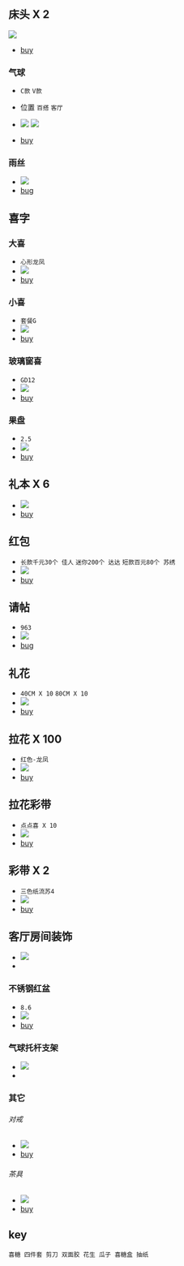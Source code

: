 ## 床头 X 2
![](https://img.alicdn.com/imgextra/i2/36219283/TB2GDa6nGSWBuNjSsrbXXa0mVXa_!!36219283.jpg)

* [buy](https://item.taobao.com/item.htm?ut_sk=1.WB8UmjrtDHIDABnU8bx//1c/_21380790_1534568486819.TaoPassword-Weixin.1&id=569102135213&sourceType=item&price=99&origin_price=198&suid=3EF26233-C8E7-40F4-B5AB-4268218A42DD&cpp=1&shareurl=true&spm=a313p.22.o4.965307517066&short_name=h.3eu7sYd&cv=elnCGIfFOw&sm=4250fc&app=chrome)

### 气球
* `C款`  `V款`
* 位置
	`百搭` `客厅`

* ![](https://gd4.alicdn.com/imgextra/i1/129738736/TB2hBlPd7fb_uJkHFrdXXX2IVXa_!!129738736.jpg_400x400.jpg)
	![](https://gd2.alicdn.com/imgextra/i1/129738736/TB2rirrl3KTBuNkSne1XXaJoXXa_!!129738736.jpg_400x400.jpg)

* [buy](https://item.taobao.com/item.htm?spm=2013.1.0.0.41ef3bd2TKE9vG&id=542771436204&scm=1007.12144.81309.42296_42296&pvid=c764c8bd-9ab7-4899-9007-7d1896f32236&utparam=%7B%22x_hestia_source%22%3A%2242296%22%2C%22x_object_type%22%3A%22item%22%2C%22x_mt%22%3A0%2C%22x_src%22%3A%2242296%22%2C%22x_pos%22%3A3%2C%22x_pvid%22%3A%22c764c8bd-9ab7-4899-9007-7d1896f32236%22%2C%22x_object_id%22%3A542771436204%7D&utparam=%7B%22x_hestia_source%22%3A%2242296%22%2C%22x_object_type%22%3A%22item%22%2C%22x_mt%22%3A0%2C%22x_src%22%3A%2242296%22%2C%22x_pos%22%3A3%2C%22x_pvid%22%3A%22c764c8bd-9ab7-4899-9007-7d1896f32236%22%2C%22x_object_id%22%3A542771436204%7D)

### 雨丝
* ![](https://gd1.alicdn.com/imgextra/i4/129738736/TB2m.DPBuuSBuNjSsziXXbq8pXa_!!129738736.jpg)
* [bug](https://item.taobao.com/item.htm?spm=a1z10.5-c-s.w4002-14967154562.44.6211582bm833y4&id=565808156819)

## 喜字
### 大喜
* `心形龙凤`
* ![](https://gd4.alicdn.com/imgextra/i4/129738736/TB29uAGj9YH8KJjSspdXXcRgVXa_!!129738736.jpg_400x400.jpg)
* [buy](https://item.taobao.com/item.htm?ut_sk=1.WB8UmjrtDHIDABnU8bx//1c/_21380790_1534568486819.TaoPassword-Weixin.1&id=38660925145&sourceType=item&price=4.9-19&origin_price=5-19.1&suid=1B1F1D0E-2179-4966-A4B0-62BC7F759EF3&cpp=1&shareurl=true&spm=a313p.22.2av.965183265285&short_name=h.3V0qwv0&cv=9LYOGIfD2x&sm=7130a2&app=chrome)

### 小喜
* `套餐G`
* ![](https://gd2.alicdn.com/imgextra/i3/129738736/TB24L90sDlYBeNjSszcXXbwhFXa_!!129738736.jpg_400x400.jpg)
* [buy](https://item.taobao.com/item.htm?ut_sk=1.WB8UmjrtDHIDABnU8bx//1c/_21380790_1534568486819.TaoPassword-Weixin.1&id=569294242881&sourceType=item&price=8.5-49&origin_price=10.63-61.25&suid=C976D2EA-AE19-4B15-94D8-10B7488AC77A&cpp=1&shareurl=true&spm=a313p.22.2xx.965313038330&short_name=h.3V0Ip6T&cv=Jz7jGIfyJl&sm=d33f6e&app=chrome)

### 玻璃窗喜
* `GD12`
* ![](https://gd1.alicdn.com/imgextra/i1/129738736/TB2ROa1bgKTBuNkSne1XXaJoXXa_!!129738736.jpg_400x400.jpg)
* [buy](https://item.taobao.com/item.htm?ut_sk=1.WB8UmjrtDHIDABnU8bx//1c/_21380790_1534568486819.TaoPassword-Weixin.1&id=532539519629&sourceType=item&price=3.9-6.8&origin_price=5.7-8.6&suid=339EA057-BB7E-447F-940C-3B01EC7923BC&cpp=1&shareurl=true&spm=a313p.22.24i.965315912313&short_name=h.3V0vtQ8&cv=COAJGIfBVA&sm=a84e2b&app=chrome)

### 果盘
* `2.5`
* ![](https://gd4.alicdn.com/imgextra/i1/129738736/TB2MglFbG9I.eBjy0FeXXXqwFXa_!!129738736.jpg_400x400.jpg)
* [buy](https://item.taobao.com/item.htm?ut_sk=1.WB8UmjrtDHIDABnU8bx//1c/_21380790_1534568486819.TaoPassword-Weixin.1&id=14871358661&sourceType=item&price=1.2-11.6&suid=D2D91C2F-CA14-4627-A293-EB1C49A5DC04&cpp=1&shareurl=true&spm=a313p.22.2qd.965139130928&short_name=h.3V2s37k&cv=BG8uGIfDis&sm=ccef97&app=chrome)

## 礼本 X 6
* ![](https://gd1.alicdn.com/imgextra/i1/129738736/TB2byACAYBmpuFjSZFAXXaQ0pXa_!!129738736.jpg)
* [buy](https://item.taobao.com/item.htm?ut_sk=1.WB8UmjrtDHIDABnU8bx//1c/_21380790_1534568486819.TaoPassword-Weixin.1&id=13493599876&sourceType=item&price=3.5&suid=69FF10CF-B40B-414E-B25E-02A7D89C2DE9&cpp=1&shareurl=true&spm=a313p.22.ep.964996764994&short_name=h.3euvtcl&cv=luAgGIfAk5&sm=7e9c9b&app=chrome)

## 红包
* `长款千元30个 佳人` `迷你200个 达达` `短款百元80个 苏绣`
* ![](https://gd4.alicdn.com/imgextra/i4/129738736/TB2M3EselHH8KJjy0FbXXcqlpXa_!!129738736.jpg_400x400.jpg)
* [buy](https://item.taobao.com/item.htm?spm=a1z10.3-c-s.w4002-14967154510.28.5a481c9dmPi9X6&id=530676324352)

## 请帖
* `963`
* ![](https://gd2.alicdn.com/imgextra/i4/129738736/TB2etvItItnpuFjSZFKXXalFFXa_!!129738736.jpg_400x400.jpg)
* [bug](https://item.taobao.com/item.htm?ut_sk=1.WB8UmjrtDHIDABnU8bx//1c/_21380790_1534568486819.TaoPassword-Weixin.1&id=37561617384&sourceType=item&price=0.2-0.68&origin_price=0.37-0.85&suid=38430A23-046C-4B83-A8BC-A0DCB8BC31D0&cpp=1&shareurl=true&spm=a313p.22.335.965318513022&short_name=h.3euxzh4&cv=5O1DGIfzAp&sm=134949&app=chrome)

## 礼花
* `40CM X 10` `80CM X 10`
* ![](https://gd1.alicdn.com/imgextra/i4/129738736/TB2W6QOtXOWBuNjy0FiXXXFxVXa_!!129738736.jpg)
* [buy](https://item.taobao.com/item.htm?spm=2013.1.0.0.21945cb3vQUtqv&id=14586008102)

## 拉花 X 100
* `红色-龙凤`
* ![](https://gd1.alicdn.com/imgextra/i3/129738736/TB2fWiAdNSYBuNjSspjXXX73VXa_!!129738736.jpg_400x400.jpg)
* [buy](https://item.taobao.com/item.htm?ut_sk=1.WB8UmjrtDHIDABnU8bx//1c/_21380790_1534568486819.TaoPassword-Weixin.1&id=13386291040&sourceType=item&price=1.9-6.8&origin_price=2.11-7.56&suid=5939CB0C-44EA-4D9F-912E-46DB76DCAE92&sm=2db773)

## 拉花彩带
* `点点喜 X 10`
* ![](https://gd2.alicdn.com/imgextra/i2/129738736/TB2tXaSXStYBeNjSspaXXaOOFXa_!!129738736.jpg_400x400.jpg)
* [buy](https://item.taobao.com/item.htm?spm=a1z10.3-c-s.w4002-14967154510.27.450e1c9dEvC6Ht&id=542482723879)

## 彩带 X 2
* `三色纸流苏4`
* ![](https://gd2.alicdn.com/imgextra/i2/129738736/TB21JIEBMaTBuNjSszfXXXgfpXa_!!129738736.jpg_400x400.jpg)
* [buy](https://item.taobao.com/item.htm?spm=a1z10.3-c-s.w4002-14967154510.15.450e1c9dEvC6Ht&id=573072091534)

## 客厅房间装饰
* ![](https://gd2.alicdn.com/imgextra/i1/129738736/TB2c5Jhqb9YBuNjy0FgXXcxcXXa_!!129738736.jpg)
* [](https://item.taobao.com/item.htm?spm=a1z10.3-c-s.w4002-14967154510.35.2a711c9dS9pOqP&id=568653094787)

### 不锈钢红盆
* `8.6`
* ![](https://gd1.alicdn.com/imgextra/i3/129738736/TB2Wgm8XW3PyuJjy1zkXXcjRFXa_!!129738736.jpg_400x400.jpg)
* [buy](https://item.taobao.com/item.htm?ut_sk=1.WB8UmjrtDHIDABnU8bx//1c/_21380790_1534568486819.TaoPassword-Weixin.1&id=17634106642&sourceType=item&price=8.6-28.6&origin_price=9-29&suid=9D660897-56E1-4DAE-A8C3-4241F987E793&cpp=1&shareurl=true&spm=a313p.22.3s.965140650406&short_name=h.3eusdLD&cv=PJjSGIfDWb&sm=682b7a&app=chrome)

### 气球托杆支架
* ![](https://gd3.alicdn.com/imgextra/i4/129738736/TB2GbDqpXmWBuNjSspdXXbugXXa_!!129738736.jpg)
* [](https://item.taobao.com/item.htm?spm=a1z10.3-c-s.w4002-14967154510.32.1d081c9dykW4gJ&id=568780880363)

### 其它
###### 对戒
* ![](https://gd3.alicdn.com/imgextra/i2/129738736/TB2LbjTk.OWBKNjSZKzXXXfWFXa_!!129738736.jpg_400x400.jpg)
* [buy](https://item.taobao.com/item.htm?spm=a1z10.3-c-s.w4002-14967154510.9.48da1c9di7brpO&id=573568098362)

###### 茶具
* ![](https://gd3.alicdn.com/imgextra/i4/129738736/TB2pX8KgL5TBuNjSspcXXbnGFXa_!!129738736.jpg_400x400.jpg)
* [buy](https://item.taobao.com/item.htm?spm=a1z10.1-c-s.w9304893-14967154519.13.4abb4196kyr4be&id=13086445606)



## key

    喜糖 四件套 剪刀 双面胶 花生 瓜子 喜糖盒 抽纸